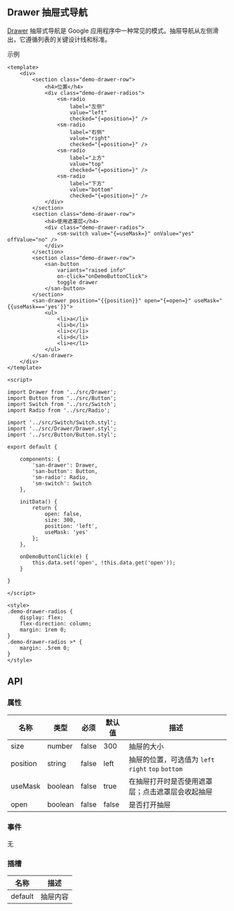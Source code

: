 ## Drawer 抽屉式导航

[Drawer](https://material.google.com/patterns/navigation-drawer.html) 抽屉式导航是 Google 应用程序中一种常见的模式。抽屉导航从左侧滑出，它遵循列表的关键设计线和标准。

示例

```san 简单示例
<template>
    <div>
        <section class="demo-drawer-row">
            <h4>位置</h4>
            <div class="demo-drawer-radios">
                <sm-radio
                    label="左侧"
                    value="left"
                    checked="{=position=}" />
                <sm-radio
                    label="右侧"
                    value="right"
                    checked="{=position=}" />
                <sm-radio
                    label="上方"
                    value="top"
                    checked="{=position=}" />
                <sm-radio
                    label="下方"
                    value="bottom"
                    checked="{=position=}" />
            </div>
        </section>
        <section class="demo-drawer-row">
            <h4>使用遮罩层</h4>
            <div class="demo-drawer-radios">
                <sm-switch value="{=useMask=}" onValue="yes" offValue="no" />
            </div>
        </section>
        <section class="demo-drawer-row">
            <san-button
                variants="raised info"
                on-click="onDemoButtonClick">
                toggle drawer
            </san-button>
        </section>
        <san-drawer position="{{position}}" open="{=open=}" useMask="{{useMask==='yes'}}">
            <ul>
                <li>a</li>
                <li>b</li>
                <li>c</li>
                <li>d</li>
                <li>e</li>
            </ul>
        </san-drawer>
    </div>
</template>

<script>

import Drawer from '../src/Drawer';
import Button from '../src/Button';
import Switch from '../src/Switch';
import Radio from '../src/Radio';

import '../src/Switch/Switch.styl';
import '../src/Drawer/Drawer.styl';
import '../src/Button/Button.styl';

export default {

    components: {
        'san-drawer': Drawer,
        'san-button': Button,
        'sm-radio': Radio,
        'sm-switch': Switch
    },

    initData() {
        return {
            open: false,
            size: 300,
            position: 'left',
            useMask: 'yes'
        };
    },

    onDemoButtonClick(e) {
        this.data.set('open', !this.data.get('open'));
    }

}

</script>

<style>
.demo-drawer-radios {
    display: flex;
    flex-direction: column;
    margin: 1rem 0;
}
.demo-drawer-radios >* {
    margin: .5rem 0;
}
</style>
```


## API

### 属性

| 名称 | 类型 | 必须 | 默认值 | 描述|
|---|---|---|---|---|
|size|number|false|300|抽屉的大小|
|position|string|false|left|抽屉的位置，可选值为 `left` `right` `top` `bottom`|
|useMask|boolean|false|true|在抽屉打开时是否使用遮罩层；点击遮罩层会收起抽屉|
|open|boolean|false|false|是否打开抽屉|

### 事件

无

### 插槽

|名称|描述|
|---|---|
|default|抽屉内容|
